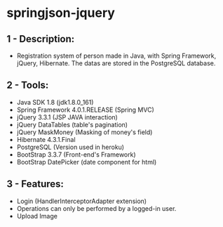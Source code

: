 # springjson-jquery

## 1 - Description:

- Registration system of person made in Java, with Spring Framework, jQuery, Hibernate. The datas are stored in the PostgreSQL database.

## 2 - Tools:

- Java SDK 1.8 (jdk1.8.0_161)
- Spring Framework 4.0.1.RELEASE (Spring MVC)
- jQuery 3.3.1 (JSP JAVA interaction)
- jQuery DataTables (table's pagination)
- jQuery MaskMoney (Masking of money's field)
- Hibernate 4.3.1.Final
- PostgreSQL (Version used in heroku)
- BootStrap 3.3.7 (Front-end's Framework)
- BootStrap DatePicker (date component for html)

## 3 - Features:

- Login (HandlerInterceptorAdapter extension)
- Operations can only be performed by a logged-in user.
- Upload Image
